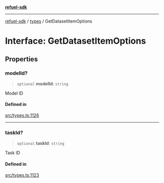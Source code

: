 [**refuel-sdk**](../../README.md)

***

[refuel-sdk](../../modules.md) / [types](../README.md) / GetDatasetItemOptions

# Interface: GetDatasetItemOptions

## Properties

### modelId?

> `optional` **modelId**: `string`

Model ID

#### Defined in

[src/types.ts:1126](https://github.com/refuel-ai/refuel-sdk/blob/6bdaa976108229093d96ed4ea0b79dde2d2eeea9/src/types.ts#L1126)

***

### taskId?

> `optional` **taskId**: `string`

Task ID

#### Defined in

[src/types.ts:1123](https://github.com/refuel-ai/refuel-sdk/blob/6bdaa976108229093d96ed4ea0b79dde2d2eeea9/src/types.ts#L1123)
